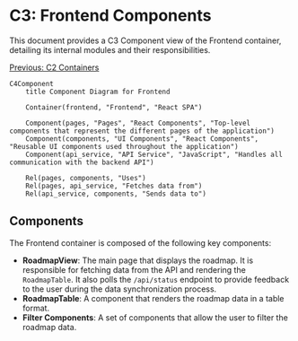 # C3: Frontend Components

This document provides a C3 Component view of the Frontend container, detailing its internal modules and their responsibilities.

[Previous: C2 Containers](./c2-containers.md)

```mermaid
C4Component
    title Component Diagram for Frontend

    Container(frontend, "Frontend", "React SPA")

    Component(pages, "Pages", "React Components", "Top-level components that represent the different pages of the application")
    Component(components, "UI Components", "React Components", "Reusable UI components used throughout the application")
    Component(api_service, "API Service", "JavaScript", "Handles all communication with the backend API")

    Rel(pages, components, "Uses")
    Rel(pages, api_service, "Fetches data from")
    Rel(api_service, components, "Sends data to")
```

## Components

The Frontend container is composed of the following key components:

- **RoadmapView**: The main page that displays the roadmap. It is responsible for fetching data from the API and rendering the `RoadmapTable`. It also polls the `/api/status` endpoint to provide feedback to the user during the data synchronization process.
- **RoadmapTable**: A component that renders the roadmap data in a table format.
- **Filter Components**: A set of components that allow the user to filter the roadmap data.
